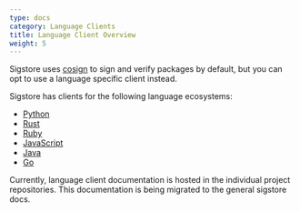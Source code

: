 ```yaml
---
type: docs
category: Language Clients
title: Language Client Overview
weight: 5
---
```


Sigstore uses [cosign](../../cosign/signing/overview) to sign and verify packages by default, but you can opt to use a language specific client instead.

Sigstore has clients for the following language ecosystems:

- [Python](https://github.com/sigstore/sigstore-python#sigstore-python)
- [Rust](https://github.com/sigstore/sigstore-rs#features)
- [Ruby](https://github.com/sigstore/sigstore-ruby#sigstore)
- [JavaScript](https://github.com/sigstore/sigstore-js#sigstore-js---)
- [Java](https://github.com/sigstore/sigstore-java#sigstore-java)
- [Go](https://github.com/sigstore/sigstore-go#sigstore-go)

Currently, language client documentation is hosted in the individual project repositories. This documentation is being migrated to the general sigstore docs.
